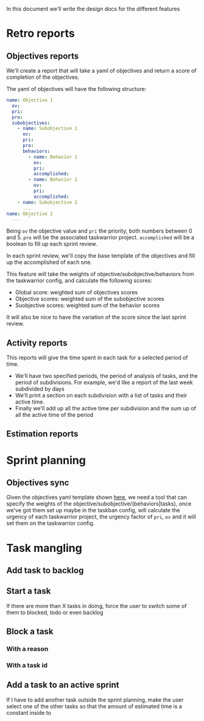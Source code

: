 In this document we'll write the design docs for the different features

# Retro reports

## Objectives reports

We'll create a report that will take a yaml of objectives and return a score of
completion of the objectives.

The yaml of objectives will have the following structure:

```yaml
name: Objective 1
  ov:
  pri:
  pro:
  subobjectives:
    - name: Subobjective 1
      ov:
      pri:
      pro:
      behaviors:
        - name: Behavior 1
          ov:
          pri:
          accomplished:
        - name: Behavior 2
          ov:
          pri:
          accomplished:
    - name: Subobjective 2
      ...
name: Objective 2
  ...
```

Being `ov` the objective value and `pri` the priority, both numbers between
0 and 5. `pro` will be the associated taskwarrior project. `accomplished` will
be a boolean to fill up each sprint review.

In each sprint review, we'll copy the base template of the objectives and fill
up the accomplished of each one.

This feature will take the weights of objective/subobjective/behaviors from
the taskwarrior config, and calculate the following scores:

* Global score: weighted sum of objectives scores
* Objective scores: weighted sum of the subobjective scores
* Suobjective scores: weighted sum of the behavior scores

It will also be nice to have the variation of the score since the last sprint
review.


## Activity reports

This reports will give the time spent in each task for a selected period of
time.

* We'll have two specified periods, the period of analysis of tasks, and the
  period of subdivisions. For example, we'd like a report of the last week
  subdivided by days
* We'll print a section on each subdivision with a list of tasks and their
  active time.
* Finally we'll add up all the active time per subdivision and the sum up of all
  the active time of the period

## Estimation reports


# Sprint planning

## Objectives sync

Given the objectives yaml template shown [here](#objectives-report), we need
a tool that can specify the weights of the
objective/subobjective/(behaviors|tasks), once we've got them set up maybe in
the taskban config, will calculate the urgency of each taskwarrior project, the
urgency factor of `pri`, `ov` and it will set them on the taskwarrior config.

# Task mangling

## Add task to backlog

## Start a task

If there are more than X tasks in doing, force the user to switch some of them
to blocked, todo or even backlog

## Block a task

### With a reason
### With a task id

## Add a task to an active sprint

If I have to add another task outside the sprint planning, make the user select
one of the other tasks so that the amount of estimated time is a constant
inside to
